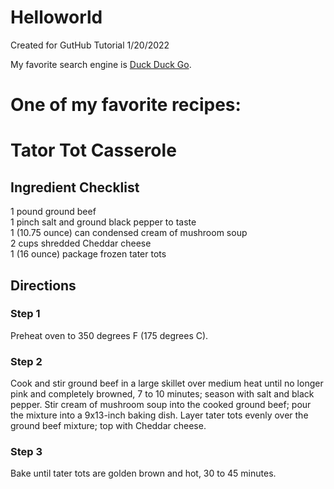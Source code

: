 # Helloworld
 Created for GutHub Tutorial 1/20/2022

My favorite search engine is [Duck Duck Go](https://duckduckgo.com).

# One of my favorite recipes:

# Tator Tot Casserole

## Ingredient Checklist  
1 pound ground beef   
1 pinch salt and ground black pepper to taste  
1 (10.75 ounce) can condensed cream of mushroom soup  
2 cups shredded Cheddar cheese  
1 (16 ounce) package frozen tater tots  


## Directions  
### Step 1  
Preheat oven to 350 degrees F (175 degrees C).  

### Step 2  
Cook and stir ground beef in a large skillet over medium heat until no longer pink and completely browned, 7 to 10 minutes; season with salt and black pepper. Stir cream of mushroom soup into the cooked ground beef; pour the mixture into a 9x13-inch baking dish. Layer tater tots evenly over the ground beef mixture; top with Cheddar cheese.  

### Step 3  
Bake until tater tots are golden brown and hot, 30 to 45 minutes.  